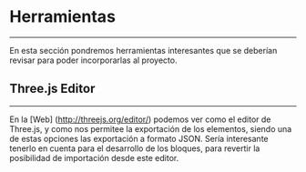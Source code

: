 # Herramientas
---

En esta sección pondremos herramientas interesantes que se deberían revisar para poder incorporarlas al proyecto.

## Three.js Editor
***
En la [Web] (http://threejs.org/editor/) podemos ver como el editor de Three.js, y como nos permitee la exportación de los elementos, siendo una de estas opciones las exportación a formato JSON. Sería interesante tenerlo en cuenta para el desarrollo de los bloques, para revertir la posibilidad de importación desde este editor.

